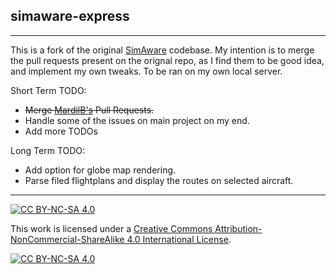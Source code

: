 ## simaware-express

---
This is a fork of the original [SimAware](https://github.com/maiuswong/simaware-express) codebase. My intention is to merge the pull requests present on the orignal repo, as I find them to be good idea, and implement my own tweaks. To be ran on my own local server.

Short Term TODO:
* ~~Merge [MardilB's](https://github.com/MardilB) Pull Requests.~~
* Handle some of the issues on main project on my end.
* Add more TODOs

Long Term TODO:
* Add option for globe map rendering.
* Parse filed flightplans and display the routes on selected aircraft.

---

[![CC BY-NC-SA 4.0][cc-by-nc-sa-shield]][cc-by-nc-sa]

This work is licensed under a
[Creative Commons Attribution-NonCommercial-ShareAlike 4.0 International License][cc-by-nc-sa].

[![CC BY-NC-SA 4.0][cc-by-nc-sa-image]][cc-by-nc-sa]

[cc-by-nc-sa]: http://creativecommons.org/licenses/by-nc-sa/4.0/
[cc-by-nc-sa-image]: https://licensebuttons.net/l/by-nc-sa/4.0/88x31.png
[cc-by-nc-sa-shield]: https://img.shields.io/badge/License-CC%20BY--NC--SA%204.0-lightgrey.svg
